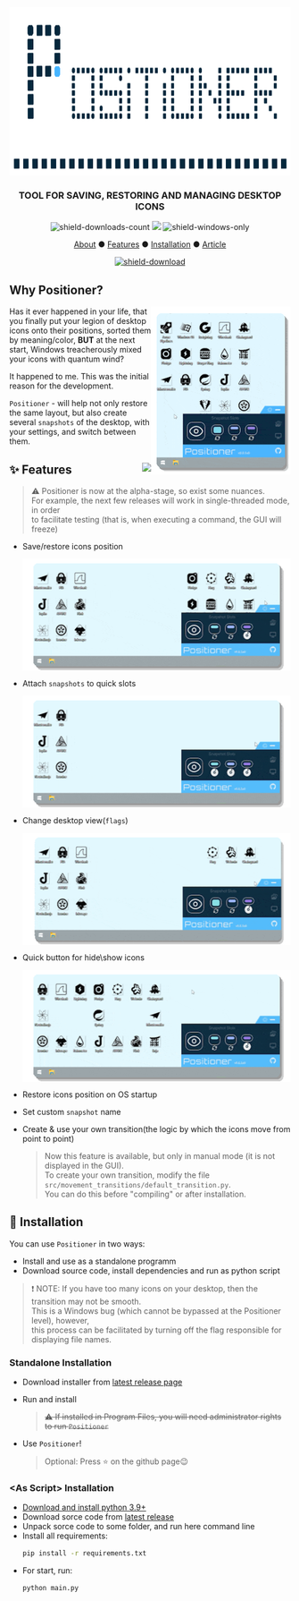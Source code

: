 <div align="center">

<img src="https://github.com/s0d3s/Positioner/blob/media_storage/distribution/main/positioner_top_banner.svg" alt="Positioner header logo" height=300/>

### TOOL FOR SAVING, RESTORING AND MANAGING DESKTOP ICONS

![shield-downloads-count]
![](https://img.shields.io/github/v/release/s0d3s/Positioner?include_prereleases)
![shield-windows-only]

[About](#why-positioner) ● 
[Features](#-----features--) ● 
[Installation](#-installation) ● 
[Article](https://medium.com/@s0d3s/how-to-save-the-position-of-icons-on-the-desktop-and-what-is-positioner-app-f564cde01360)
  
[![shield-download]](../../releases/latest)
</div>

## Why Positioner?

<img align="right" src="https://github.com/s0d3s/Positioner/blob/media_storage/distribution/main/main_presentation.gif" width="250" height="300"/>
<div align="left">
  
Has it ever happened in your life, that you finally put your legion of desktop icons onto their positions, sorted them by meaning/color, **BUT** at the next start, Windows treacherously mixed your icons with quantum wind?

It happened to me. This was the initial reason for the development.

`Positioner` - will help not only restore the same layout, but also create several `snapshots` of the desktop, with your settings, and switch between them.
</div>


<div>
  <a href="https://medium.com/@s0d3s/how-to-save-the-position-of-icons-on-the-desktop-and-what-is-positioner-app-f564cde01360"> 
     <img align="right" src="https://img.shields.io/badge/Read_on_Medium-12100E?style=for-the-badge&logo=medium&logoColor=white"/>
  </a>
  
  <h2 align="left">
    ✨ Features
  </h2>
</div> 

> ⚠ Positioner is now at the alpha-stage, so exist some nuances.<br>
> For example, the next few releases will work in single-threaded mode, in order<br>to facilitate testing (that is, when executing a command, the GUI will freeze)

* Save/restore icons position

  <img height="200" width="500" align="center" src="https://github.com/s0d3s/Positioner/blob/media_storage/distribution/main/exmp_save_restore.gif"/>
  
* Attach `snapshots` to quick slots

  <img height="200" width="500" align="center" src="https://github.com/s0d3s/Positioner/blob/media_storage/distribution/main/exmp_attach_to_slot.gif"/>
  
* Change desktop view(`flags`)

  <img height="200" width="500" align="center" src="https://github.com/s0d3s/Positioner/blob/media_storage/distribution/main/exmp_desktop_flags.gif"/>
  
* Quick button for hide\show icons

  <img height="200" width="500" align="center" src="https://github.com/s0d3s/Positioner/blob/media_storage/distribution/main/exmp_hide_show.gif"/>
  
* Restore icons position on OS startup

* Set custom `snapshot` name
  
* Create & use your own transition(the logic by which the icons move from point to point)
  > Now this feature is available, but only in manual mode (it is not displayed in the GUI).<br>
  > To create your own transition, modify the file `src/movement_transitions/default_transition.py`.<br>
  > You can do this before "compiling" or after installation.

## 💽 Installation

You can use `Positioner` in two ways:
 - Install and use as a standalone programm
 - Download source code, install dependencies and run as python script

> ❗ NOTE:
>   If you have too many icons on your desktop, then the transition may not be smooth.<br>
>   This is a Windows bug (which cannot be bypassed at the Positioner level), however,<br>
>   this process can be facilitated by turning off the flag responsible for displaying file names.


### Standalone Installation

 - Download installer from [latest release page](../../releases/latest)
 - Run and install
   > ~~⚠ If installed in Program Files, you will need administrator rights to run `Positioner`~~

 - Use `Positioner`!
   > Optional: Press ⭐ on the github page😉

### &lt;As Script&gt; Installation

 - [Download and install python 3.9+](https://www.python.org/)
 - Download sorce code from [latest release](../../releases/latest)
 - Unpack sorce code to some folder, and run here command line
 - Install all requirements:
   ```bash
   pip install -r requirements.txt
   ```
 - For start, run:
   ```bash
   python main.py
   ```

  

[cat]: https://cataas.com/cat/says/Positioner
[shield-downloads-count]: https://img.shields.io/github/downloads/s0d3s/Positioner/total?cacheSeconds=1800
[shield-windows-only]: https://img.shields.io/badge/-Windows%20only-555?logoWidth=40&logo=windows&logoColor=0078D6
[shield-download]: https://img.shields.io/badge/%E2%80%8C[Latest]-Download-green?style=for-the-badge&logo=data:image/svg+xml;base64,PD94bWwgdmVyc2lvbj0iMS4wIiBlbmNvZGluZz0idXRmLTgiPz4NCjxzdmcgdmlld0JveD0iMCAwIDI0IDI0IiBmaWxsPSJub25lIiB4bWxucz0iaHR0cDovL3d3dy53My5vcmcvMjAwMC9zdmciPg0KPHBhdGggZD0iTTYgMjFIMThNMTIgM1YxN00xMiAxN0wxNyAxMk0xMiAxN0w3IDEyIiBzdHJva2U9IiM5N2NhMDAiIHN0cm9rZS13aWR0aD0iNCIgc3Ryb2tlLWxpbmVjYXA9InJvdW5kIiBzdHJva2UtbGluZWpvaW49InJvdW5kIi8+DQo8L3N2Zz4=

